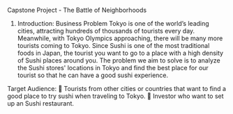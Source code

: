 
Capstone Project - The Battle of Neighborhoods

1. Introduction: Business Problem 
Tokyo is one of the world’s leading cities, attracting hundreds of thousands of tourists every day. Meanwhile, with Tokyo Olympics approaching, there will be many more tourists coming to Tokyo. Since Sushi is one of the most traditional foods in Japan, the tourist you want to go to a place with a high density of Sushi places around you. The problem we aim to solve is to analyze the Sushi stores' locations in Tokyo and find the best place for our tourist so that he can have a good sushi experience.

Target Audience:
	Tourists from other cities or countries that want to find a good place to try sushi when traveling to Tokyo.
	Investor who want to set up an Sushi restaurant.



